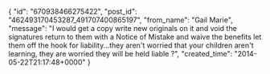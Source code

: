  {
   "id": "670938466275422",
   "post_id": "462493170453287_491707400865197",
   "from_name": "Gail Marie",
   "message": "I would get a copy write new originals on it and void the signatures return to them with a Notice of Mistake and waive the benefits let them off the hook for liability...they aren't worried that your children aren't learning, they are worried they will be held liable ?",
   "created_time": "2014-05-22T21:17:48+0000"
 }
